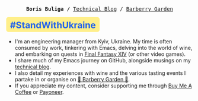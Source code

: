 <p><pre align="center"><strong>Boris Buliga /</strong> <a href="https://d12frosted.io/">Technical Blog</a> / <a href="https://barberry.io/">Barberry Garden</a></pre></p>

[![Stand With Ukraine](https://raw.githubusercontent.com/vshymanskyy/StandWithUkraine/main/badges/StandWithUkraine.svg)](https://stand-with-ukraine.pp.ua)

- I'm an engineering manager from Kyiv, Ukraine. My time is often consumed by work, tinkering with Emacs, delving into the world of wine, and embarking on quests in [Final Fantasy XIV](https://www.finalfantasyxiv.com/) (or other video games). 
- I share much of my Emacs journey on GitHub, alongside musings on my [technical blog](https://d12frosted.io). 
- I also detail my experiences with wine and the various tasting events I partake in or organise on [🍇 Barberry Garden 🦄](https://barberry.io).
- If you appreciate my content, consider supporting me through [Buy Me A Coffee](https://www.buymeacoffee.com/barberrygarden) or [Payoneer](https://www.patreon.com/d12frosted).

